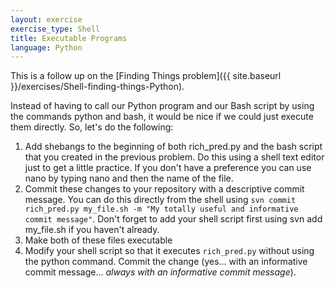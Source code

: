 ```yaml
---
layout: exercise
exercise_type: Shell
title: Executable Programs
language: Python
---
```


This is a follow up on the [Finding Things problem]({{ site.baseurl }}/exercises/Shell-finding-things-Python).

Instead of having to call our Python program and our Bash script by
using the commands python and bash, it would be nice if we could just
execute them directly. So, let's do the following:

1.  Add shebangs to the beginning of both rich_pred.py and the bash
    script that you created in the previous problem. Do this using a
    shell text editor just to get a little practice. If you don't have a
    preference you can use nano by typing nano and then the name of the
    file.
2.  Commit these changes to your repository with a descriptive commit
    message. You can do this directly from the shell using `svn commit
    rich_pred.py my_file.sh -m "My totally useful and informative
    commit message"`. Don't forget to add your shell script first using
    svn add my_file.sh if you haven't already.
3.  Make both of these files executable
4.  Modify your shell script so that it executes `rich_pred.py` without
    using the python command. Commit the change (yes... with an
    informative commit message... *always with an informative commit
    message*).

